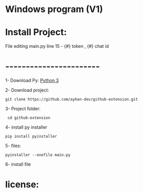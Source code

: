 # Windows program  (V1) 


# Install Project: 

File editing main.py line 15 - {#} token , {#} chat id 


 # ----------------------- 

 1- Download Py: 
 [Python 3](https://www.python.org/downloads/windows/) 
  
  2- Download project:  
  ``` 
  git clone https://github.com/ayhan-dev/github-extension.git
  ```
  3- Project folder: 
  ```
   cd github-extension
  ```
  4- install py installer
   ```
   pip install pyinstaller
   ```
  5- files: 
   ```
   pyinstaller --onefile main.py
   ```

   6- install file  


 # license: 
